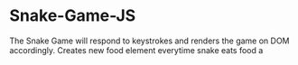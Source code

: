 # Snake-Game-JS

The Snake Game will respond to keystrokes and renders the game on DOM accordingly. Creates new food element everytime snake eats food a
